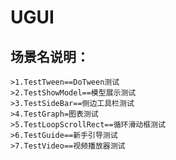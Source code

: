 # UGUI

## 场景名说明：
    >1.TestTween==DoTween测试
    >2.TestShowModel==模型展示测试
    >3.TestSideBar==侧边工具栏测试
    >4.TestGraph=图表测试
    >5.TestLoopScrollRect==循环滑动框测试
    >6.TestGuide==新手引导测试
	>7.TestVideo==视频播放器测试